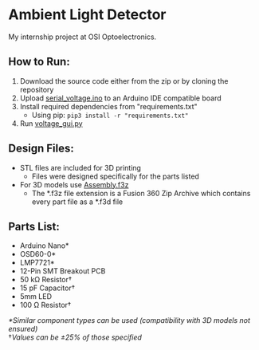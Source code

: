 # Ambient Light Detector
My internship project at OSI Optoelectronics.

## How to Run:
1. Download the source code either from the zip or by cloning the repository
2. Upload [serial_voltage.ino](https://github.com/alexhool/OSI-Projects/tree/master/Ambient%20Light%20Detector/serial_voltage/serial_voltage.ino) to an Arduino IDE compatible board
3. Install required dependencies from "requirements.txt"
   - Using pip: `pip3 install -r "requirements.txt"` 
4. Run [voltage_gui.py](https://github.com/alexhool/OSI-Projects/tree/master/Ambient%20Light%20Detector/voltage_gui.py)

## Design Files:
- STL files are included for 3D printing
  - Files were designed specifically for the parts listed 
- For 3D models use [Assembly.f3z](https://github.com/alexhool/Ambient-Light-Detector/tree/master/Design%20Files/Assembly.f3z)
  - The *.f3z file extension is a Fusion 360 Zip Archive which contains every part file as a *.f3d file

## Parts List:
- Arduino Nano*
- OSD60-0*
- LMP7721*
- 12-Pin SMT Breakout PCB
- 50 kΩ Resistor†
- 15 pF Capacitor†
- 5mm LED
- 100 Ω Resistor†

*\*Similar component types can be used (compatibility with 3D models not ensured)*\
†*Values can be ±25% of those specified*
